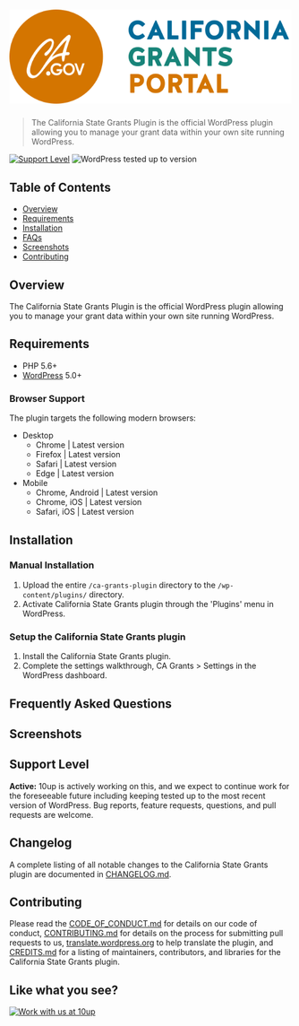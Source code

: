 # ![California State Grants Portal](assets/images/csl-logo-header.png "California State Grants Portal")

> The California State Grants Plugin is the official WordPress plugin allowing you to manage your grant data within your own site running WordPress.

[![Support Level](https://img.shields.io/badge/support-active-green.svg)](#support-level) ![WordPress tested up to version](https://img.shields.io/badge/WordPress-v5.4%20tested-success.svg)

## Table of Contents
* [Overview](#overview)
* [Requirements](#requirements)
* [Installation](#installation)
* [FAQs](#frequently-asked-questions)
* [Screenshots](#screenshots)
* [Contributing](#contributing)

## Overview

The California State Grants Plugin is the official WordPress plugin allowing you to manage your grant data within your own site running WordPress.

## Requirements

- PHP 5.6+
- [WordPress](http://wordpress.org) 5.0+

### Browser Support

The plugin targets the following modern browsers:

* Desktop
    * Chrome | Latest version
    * Firefox | Latest version
    * Safari | Latest version
    * Edge | Latest version
* Mobile
    * Chrome, Android | Latest version
    * Chrome, iOS | Latest version
    * Safari, iOS | Latest version

## Installation

### Manual Installation

1. Upload the entire `/ca-grants-plugin` directory to the `/wp-content/plugins/` directory.
2. Activate California State Grants plugin through the 'Plugins' menu in WordPress.

### Setup the California State Grants plugin

1. Install the California State Grants plugin.
2. Complete the settings walkthrough, CA Grants > Settings in the WordPress dashboard.

## Frequently Asked Questions

## Screenshots

## Support Level

**Active:** 10up is actively working on this, and we expect to continue work for the foreseeable future including keeping tested up to the most recent version of WordPress. Bug reports, feature requests, questions, and pull requests are welcome.

## Changelog

A complete listing of all notable changes to the California State Grants plugin are documented in [CHANGELOG.md](https://github.com/10up/ca-grants-plugin/blob/develop/CHANGELOG.md).

## Contributing

Please read the [CODE_OF_CONDUCT.md](https://github.com/10up/ca-grants-plugin/blob/develop/CODE_OF_CONDUCT.md) for details on our code of conduct, [CONTRIBUTING.md](https://github.com/10up/ca-grants-plugin/blob/develop/CONTRIBUTING.md) for details on the process for submitting pull requests to us, [translate.wordpress.org](https://translate.wordpress.org/) to help translate the plugin, and [CREDITS.md](https://github.com/10up/ca-grants-plugin/blob/develop/CREDITS.md) for a listing of maintainers, contributors, and libraries for the California State Grants plugin.

## Like what you see?

<a href="http://10up.com/contact/"><img src="https://10updotcom-wpengine.s3.amazonaws.com/uploads/2016/10/10up-Github-Banner.png" width="850" alt="Work with us at 10up"></a>

